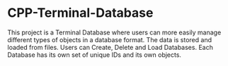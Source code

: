 # CPP-Terminal-Database
This project is a Terminal Database where users can more easily manage different types of objects in a database format. The data is stored and loaded from files. Users can Create, Delete and Load Databases. Each Database has its own set of unique IDs and its own objects.
